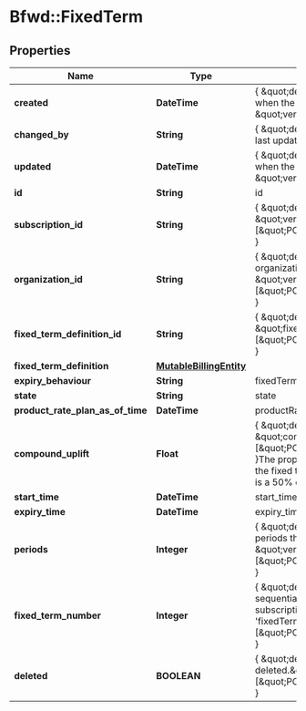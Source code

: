 # Bfwd::FixedTerm

## Properties
Name | Type | Description | Notes
------------ | ------------- | ------------- | -------------
**created** | **DateTime** | { \&quot;description\&quot; : \&quot;The UTC DateTime when the object was created.\&quot;, \&quot;verbs\&quot;:[] } | [optional] 
**changed_by** | **String** | { \&quot;description\&quot; : \&quot;ID of the user who last updated the entity.\&quot;, \&quot;verbs\&quot;:[] } | [optional] 
**updated** | **DateTime** | { \&quot;description\&quot; : \&quot;The UTC DateTime when the object was last updated.\&quot;, \&quot;verbs\&quot;:[] } | [optional] 
**id** | **String** | id | [optional] 
**subscription_id** | **String** | { \&quot;description\&quot; : \&quot;subscriptionID\&quot;, \&quot;verbs\&quot;:[\&quot;POST\&quot;,\&quot;PUT\&quot;,\&quot;GET\&quot;] } | 
**organization_id** | **String** | { \&quot;description\&quot; : \&quot;The ID of the organization associated with the amendment.\&quot;, \&quot;verbs\&quot;:[\&quot;POST\&quot;,\&quot;PUT\&quot;,\&quot;GET\&quot;] } | 
**fixed_term_definition_id** | **String** | { \&quot;description\&quot; : \&quot;fixedTermDefinitionID\&quot;, \&quot;verbs\&quot;:[\&quot;POST\&quot;,\&quot;PUT\&quot;,\&quot;GET\&quot;] } | 
**fixed_term_definition** | [**MutableBillingEntity**](MutableBillingEntity.md) |  | 
**expiry_behaviour** | **String** | fixedTermExpiryBehaviour | 
**state** | **String** | state | 
**product_rate_plan_as_of_time** | **DateTime** | productRatePlanAsOfTime | 
**compound_uplift** | **Float** | { \&quot;description\&quot; : \&quot;compoundUplift\&quot;, \&quot;verbs\&quot;:[\&quot;POST\&quot;,\&quot;PUT\&quot;,\&quot;GET\&quot;] }The proportional INCREASE in price applied every time the fixed terms recur. e.g. 0.03 is a 3% increase. -0.5 is a 50% decrease. 3 is a 300% increase | 
**start_time** | **DateTime** | start_time | 
**expiry_time** | **DateTime** | expiry_time | 
**periods** | **Integer** | { \&quot;description\&quot; : \&quot;The number of billing periods that this fixed term lasts for.\&quot;, \&quot;verbs\&quot;:[\&quot;POST\&quot;,\&quot;PUT\&quot;,\&quot;GET\&quot;] } | 
**fixed_term_number** | **Integer** | { \&quot;description\&quot; : \&quot;The number of sequential fixed terms previous to this one for the subscription (i.e. zero indexed &#39;fixedTermCount&#39;).\&quot;, \&quot;verbs\&quot;:[\&quot;POST\&quot;,\&quot;PUT\&quot;,\&quot;GET\&quot;] } | 
**deleted** | **BOOLEAN** | { \&quot;description\&quot; : \&quot;Is the fixedTerm deleted.\&quot;, \&quot;verbs\&quot;:[\&quot;POST\&quot;,\&quot;PUT\&quot;,\&quot;GET\&quot;] } | [default to false]


